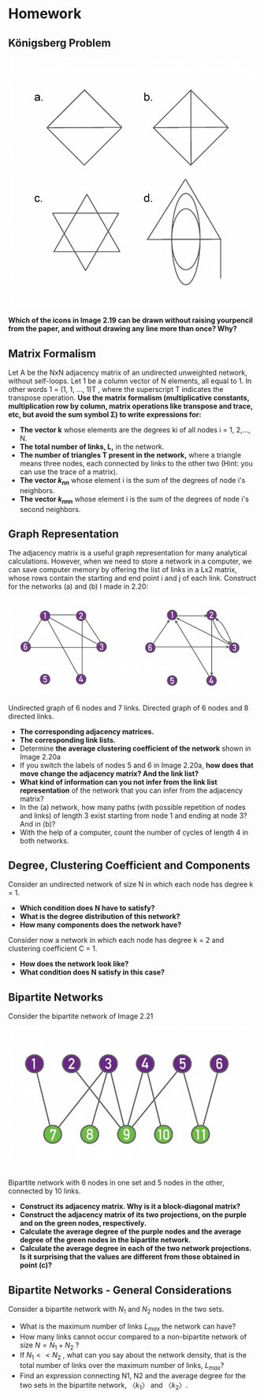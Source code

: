 # Homework

## Königsberg Problem

![Alt text](figures/figure-2-19.jpg)

**Which of the icons in Image 2.19 can be drawn without raising yourpencil from the paper, and without drawing any line more than once? Why?**

## Matrix Formalism

Let A be the NxN adjacency matrix of an undirected unweighted network, without self-loops. Let 1 be a column vector of N elements, all equal to 1. In other words 1 = (1, 1, ..., 1)T , where the superscript T indicates the transpose operation. **Use the matrix formalism (multiplicative constants, multiplication row by column, matrix operations like transpose and trace, etc, but avoid the sum symbol Σ) to write expressions for:**

- **The vector k** whose elements are the degrees ki of all nodes i = 1, 2,..., N.
- **The total number of links, L,** in the network.
- **The number of triangles T present in the network,** where a triangle means three nodes, each connected by links to the other two (Hint: you can use the trace of a matrix).
- **The vector $k_{nn}$** whose element i is the sum of the degrees of node i's neighbors.
- **The vector $k_{nnn}$** whose element i is the sum of the degrees of node i's second neighbors.

## Graph Representation

The adjacency matrix is a useful graph representation for many analytical calculations. However, when we need to store a network in a computer, we can save computer memory by offering the list of links in a Lx2 matrix, whose rows contain the starting and end point i and j of each link. Construct for the networks (a) and (b) I made in 2.20:

![Alt text](figures/figure-2-20.jpg)

Undirected graph of 6 nodes and 7 links. Directed graph of 6 nodes and 8 directed links.

- **The corresponding adjacency matrices.**
- **The corresponding link lists.**
- Determine **the average clustering coefficient of the network** shown in Image 2.20a
- If you switch the labels of nodes 5 and 6 in Image 2.20a, **how does that move change the adjacency matrix? And the link list?**
- **What kind of information can you not infer from the link list representation** of the network that you can infer from the adjacency matrix?
- In the (a) network, how many paths (with possible repetition of nodes and links) of length 3 exist starting from node 1 and ending at node 3? And in (b)?
- With the help of a computer, count the number of cycles of length 4 in both networks.

## Degree, Clustering Coefficient and Components

Consider an undirected network of size N in which each node has degree k = 1.

- **Which condition does N have to satisfy?**
- **What is the degree distribution of this network?**
- **How many components does the network have?**

Consider now a network in which each node has degree k = 2 and clustering coefficient C = 1.

- **How does the network look like?**
- **What condition does N satisfy in this case?**

## Bipartite Networks

Consider the bipartite network of Image 2.21

![Alt text](figures/figure-2-21.jpg)

Bipartite network with 6 nodes in one set and 5 nodes in the other, connected by 10 links.

- **Construct its adjacency matrix. Why is it a block-diagonal matrix?**
- **Construct the adjacency matrix of its two projections, on the purple and on the green nodes, respectively.**
- **Calculate the average degree of the purple nodes and the average degree of the green nodes in the bipartite network.**
- **Calculate the average degree in each of the two network projections. Is it surprising that the values are different from those obtained in point (c)?**

## Bipartite Networks - General Considerations

Consider a bipartite network with $N_1$ and $N_2$ nodes in the two sets.

- What is the maximum number of links $L_{max}$ the network can have?
- How many links cannot occur compared to a non-bipartite network of size $N = N_1 + N_2$ ?
- If $N_1<<N_2$ , what can you say about the network density, that is the total number of links over the maximum number of links, $L_{max}$?
- Find an expression connecting N1, N2 and the average degree for the two sets in the bipartite network, $〈k_1〉$ and $〈k_2〉$.
